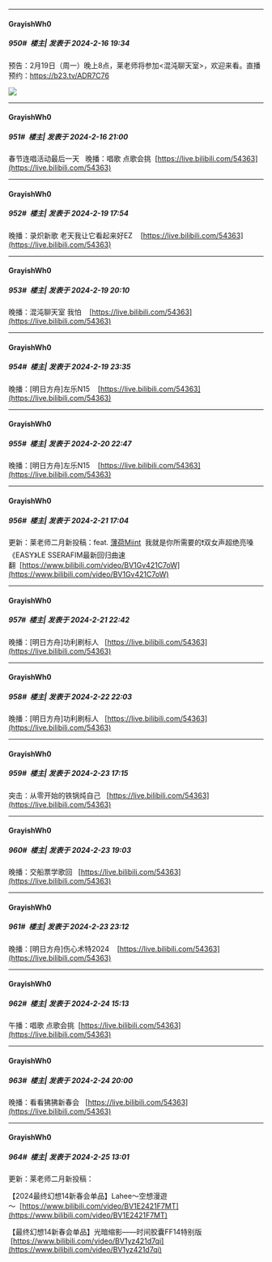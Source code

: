
*****

####  GrayishWh0  
##### 950#         楼主| 发表于 2024-2-16 19:34

预告：2月19日（周一）晚上8点，莱老师将参加&lt;混沌聊天室&gt;，欢迎来看。直播预约：https://b23.tv/ADR7C76

<img src="https://p.sda1.dev/15/b4cbbf504dfccc6c21f042c8ecc1c556/CMP_20240216193412981.png" referrerpolicy="no-referrer">


*****

####  GrayishWh0  
##### 951#         楼主| 发表于 2024-2-16 21:00

春节连唱活动最后一天   晚播：唱歌 点歌会挑  [https://live.bilibili.com/54363](https://live.bilibili.com/54363)


*****

####  GrayishWh0  
##### 952#         楼主| 发表于 2024-2-19 17:54

晚播：录炽新歌 老天我让它看起来好EZ    [https://live.bilibili.com/54363](https://live.bilibili.com/54363)


*****

####  GrayishWh0  
##### 953#         楼主| 发表于 2024-2-19 20:10

晚播：混沌聊天室 我怕    [https://live.bilibili.com/54363](https://live.bilibili.com/54363)


*****

####  GrayishWh0  
##### 954#         楼主| 发表于 2024-2-19 23:35

晚播：[明日方舟]左乐N15    [https://live.bilibili.com/54363](https://live.bilibili.com/54363)


*****

####  GrayishWh0  
##### 955#         楼主| 发表于 2024-2-20 22:47

晚播：[明日方舟]左乐N15    [https://live.bilibili.com/54363](https://live.bilibili.com/54363)


*****

####  GrayishWh0  
##### 956#         楼主| 发表于 2024-2-21 17:04

更新：莱老师二月新投稿：feat. [薄荷Miint](https://space.bilibili.com/3493076263766277)  我就是你所需要的❗双女声超绝亮嗓《EASY》LE SSERAFIM最新回归曲速翻  [https://www.bilibili.com/video/BV1Gv421C7oW](https://www.bilibili.com/video/BV1Gv421C7oW)


*****

####  GrayishWh0  
##### 957#         楼主| 发表于 2024-2-21 22:42

晚播：[明日方舟]功利刷标人   [https://live.bilibili.com/54363](https://live.bilibili.com/54363)


*****

####  GrayishWh0  
##### 958#         楼主| 发表于 2024-2-22 22:03

晚播：[明日方舟]功利刷标人   [https://live.bilibili.com/54363](https://live.bilibili.com/54363)


*****

####  GrayishWh0  
##### 959#         楼主| 发表于 2024-2-23 17:15

突击：从零开始的铁锅炖自己   [https://live.bilibili.com/54363](https://live.bilibili.com/54363)


*****

####  GrayishWh0  
##### 960#         楼主| 发表于 2024-2-23 19:03

晚播：交船票学歌回   [https://live.bilibili.com/54363](https://live.bilibili.com/54363)


*****

####  GrayishWh0  
##### 961#         楼主| 发表于 2024-2-23 23:12

晚播：[明日方舟]伤心术特2024    [https://live.bilibili.com/54363](https://live.bilibili.com/54363)


*****

####  GrayishWh0  
##### 962#         楼主| 发表于 2024-2-24 15:13

午播：唱歌 点歌会挑  [https://live.bilibili.com/54363](https://live.bilibili.com/54363)


*****

####  GrayishWh0  
##### 963#         楼主| 发表于 2024-2-24 20:00

晚播：看看狒狒新春会   [https://live.bilibili.com/54363](https://live.bilibili.com/54363)


*****

####  GrayishWh0  
##### 964#         楼主| 发表于 2024-2-25 13:01

更新：莱老师二月新投稿：

【2024最终幻想14新春会单品】Lahee～空想漫遊～  [https://www.bilibili.com/video/BV1E2421F7MT](https://www.bilibili.com/video/BV1E2421F7MT)

【最终幻想14新春会单品】光暗缩影——时间胶囊FF14特别版   [https://www.bilibili.com/video/BV1yz421d7qi](https://www.bilibili.com/video/BV1yz421d7qi)

